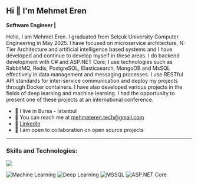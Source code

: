 
## Hi 👋 I'm Mehmet Eren

**Software Engineer |**  

 Hello, I am Mehmet Eren. I graduated from Selçuk University Computer Engineering in May 2025. I have focused on microservice architecture, N-Tier
 Architecture and artificial intelligence based systems and I have developed and continue to develop myself in these areas. I do backend development
 with C# and ASP.NET Core; I use technologies such as RabbitMQ, Redis, PostgreSQL, Elasticsearch, MongoDB and MsSQL effectively in data
 management and messaging processes. I use RESTful API standards for inter-service communication and deploy my projects through Docker
 containers. I have also developed various projects in the fields of deep learning and machine learning. I had the opportunity to present one of these
 projects at an international conference.

- 📍 I live in Bursa - İstanbul 
- 📧 You can reach me at [mehmeteren.tech@gmail.com](mailto:mehmeteren.tech@gmail.com)  
- 🔗 [LinkedIn](https://www.linkedin.com/in/mehmet-eren-48644128b/)  
- 🤝 I am open to collaboration on open source projects  

---

<h3 align="left">Skills and Technologies:</h3>
<p align="left">
  <a href="https://skillicons.dev">
    <img src="https://skillicons.dev/icons?&theme=light&i=dotnet,cs,azure,py,mysql,postgres,docker,redis,rabbitmq,flutter,firebase,github,git,postman,visualstudio,vscode,oracle" />
  </a>
</p>

<p align="left">
<img src="https://img.shields.io/badge/-Machine%20Learning-102230?logo=google&logoColor=white" alt="Machine Learning" />
<img src="https://img.shields.io/badge/-Deep%20Learning-00599C?logo=numpy&logoColor=white" alt="Deep Learning" />
<img src="https://img.shields.io/badge/-MSSQL-CC2927?logo=microsoft-sql-server&logoColor=white" alt="MSSQL" />
<img src="https://img.shields.io/badge/-ASP.NET%20Core-5C2D91?logo=dotnet&logoColor=white" alt="ASP.NET Core" />
</p>
